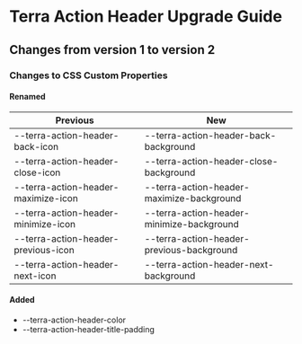 # Terra Action Header Upgrade Guide

## Changes from version 1 to version 2

### Changes to CSS Custom Properties

#### Renamed
| Previous | New |
|-|-|
| --terra-action-header-back-icon | --terra-action-header-back-background |
| --terra-action-header-close-icon | --terra-action-header-close-background |
| --terra-action-header-maximize-icon | --terra-action-header-maximize-background |
| --terra-action-header-minimize-icon | --terra-action-header-minimize-background |
| --terra-action-header-previous-icon | --terra-action-header-previous-background |
| --terra-action-header-next-icon | --terra-action-header-next-background |

#### Added
* --terra-action-header-color
* --terra-action-header-title-padding
